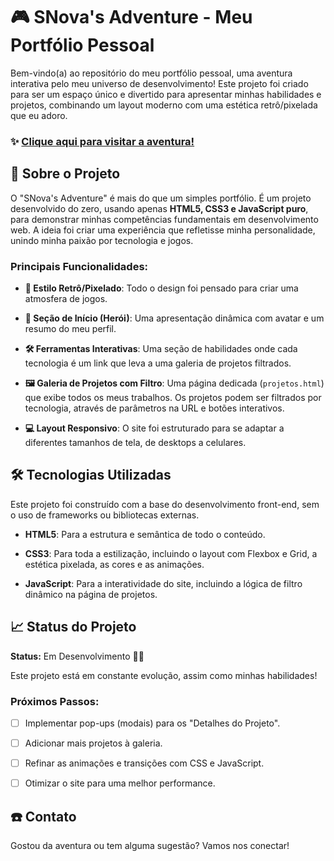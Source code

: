 # 🎮 SNova's Adventure - Meu Portfólio Pessoal

Bem-vindo(a) ao repositório do meu portfólio pessoal, uma aventura interativa pelo meu universo de desenvolvimento! Este projeto foi criado para ser um espaço único e divertido para apresentar minhas habilidades e projetos, combinando um layout moderno com uma estética retrô/pixelada que eu adoro.

<p align="center">
  <!-- Adicione um screenshot do seu portfólio aqui! -->
  <!-- <img src="link_para_seu_screenshot.png" alt="Screenshot do Portfólio SNova's Adventure" width="700"/> -->
</p>

### ✨ [Clique aqui para visitar a aventura!](https://snollken.github.io/portfolio/) 

## 🚀 Sobre o Projeto

O "SNova's Adventure" é mais do que um simples portfólio. É um projeto desenvolvido do zero, usando apenas **HTML5, CSS3 e JavaScript puro**, para demonstrar minhas competências fundamentais em desenvolvimento web. A ideia foi criar uma experiência que refletisse minha personalidade, unindo minha paixão por tecnologia e jogos.

### Principais Funcionalidades:

* **🎨 Estilo Retrô/Pixelado**: Todo o design foi pensado para criar uma atmosfera de jogos.

* **👤 Seção de Início (Herói)**: Uma apresentação dinâmica com avatar e um resumo do meu perfil.

* **🛠️ Ferramentas Interativas**: Uma seção de habilidades onde cada tecnologia é um link que leva a uma galeria de projetos filtrados.

* **🖼️ Galeria de Projetos com Filtro**: Uma página dedicada (`projetos.html`) que exibe todos os meus trabalhos. Os projetos podem ser filtrados por tecnologia, através de parâmetros na URL e botões interativos.

* **💻 Layout Responsivo**: O site foi estruturado para se adaptar a diferentes tamanhos de tela, de desktops a celulares.

## 🛠️ Tecnologias Utilizadas

Este projeto foi construído com a base do desenvolvimento front-end, sem o uso de frameworks ou bibliotecas externas.

* **HTML5**: Para a estrutura e semântica de todo o conteúdo.

* **CSS3**: Para toda a estilização, incluindo o layout com Flexbox e Grid, a estética pixelada, as cores e as animações.

* **JavaScript**: Para a interatividade do site, incluindo a lógica de filtro dinâmico na página de projetos.

## 📈 Status do Projeto

**Status:** Em Desenvolvimento 👷‍♀️

Este projeto está em constante evolução, assim como minhas habilidades!

### Próximos Passos:

* [ ] Implementar pop-ups (modais) para os "Detalhes do Projeto".

* [ ] Adicionar mais projetos à galeria.

* [ ] Refinar as animações e transições com CSS e JavaScript.

* [ ] Otimizar o site para uma melhor performance.

## ☎️ Contato

Gostou da aventura ou tem alguma sugestão? Vamos nos conectar!
